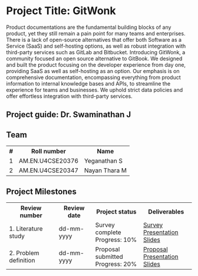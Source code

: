 # Project Title: GitWonk

Product documentations are the fundamental building blocks of any product, yet they still remain a pain point for many teams and enterprises. There is a lack of open-source alternatives that offer both Software as a Service (SaaS) and self-hosting options, as well as robust integration with third-party services such as GitLab and Bitbucket. Introducing GitWonk, a community focused an open source alternative to GitBook. We designed and built the product focusing on the developer experience from day one, providing SaaS as well as self-hosting as an option. Our emphasis is on comprehensive documentation, encompassing everything from product information to internal knowledge bases and APIs, to streamline the experience for teams and businesses. We uphold strict data policies and offer effortless integration with third-party services.

## Project guide: Dr. Swaminathan J
## Team

<table>
  <tr>
    <th>#</th>
    <th>Roll number</th>
    <th>Name</th>
  </tr>
  <tr>
    <td>1</td>
    <td>AM.EN.U4CSE20376</td>
    <td>Yeganathan S</td>
  </tr>
  <tr>
    <td>2</td>
    <td>AM.EN.U4CSE20347</td>
    <td>Nayan Thara M</td>
  </tr>  
</table>

## Project Milestones

<table>
  <tr>
    <th>Review number</th>
    <th>Review date</th>
    <th>Project status</th>
    <th>Deliverables</th>
  </tr>
  <tr>
    <td>1. Literature study</td>
    <td>dd-mm-yyyy</td>
    <td>Survey complete<br>Progress: 10%</td>
    <td>
      <a href="survey.pdf">Survey</a><br>
      <a href="slides-1.pdf">Presentation Slides</a>
    </td>
  </tr>
  <tr>
    <td>2. Problem definition</td>
    <td>dd-mm-yyyy</td>
    <td>Proposal submitted<br>Progress: 20%</td>
    <td>
      <a href="proposal.pdf">Proposal</a><br>
      <a href="slides-2.pdf">Presentation Slides</a>
    </td>
  </tr>  
</table>

